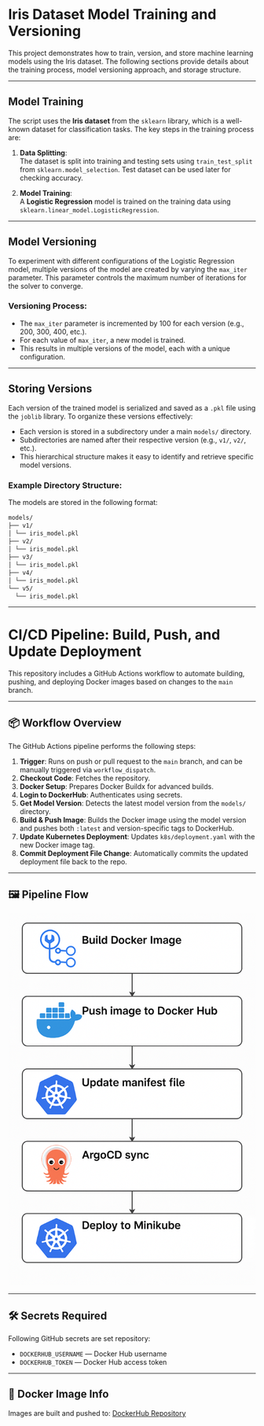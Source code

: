 # Iris Dataset Model Training and Versioning

This project demonstrates how to train, version, and store machine learning models using the Iris dataset. The following sections provide details about the training process, model versioning approach, and storage structure.

---

## Model Training

The script uses the **Iris dataset** from the `sklearn` library, which is a well-known dataset for classification tasks. The key steps in the training process are:

1. **Data Splitting**:  
   The dataset is split into training and testing sets using `train_test_split` from `sklearn.model_selection`. Test dataset can be used later for checking accuracy. 

2. **Model Training**:  
   A **Logistic Regression** model is trained on the training data using `sklearn.linear_model.LogisticRegression`.

---

## Model Versioning

To experiment with different configurations of the Logistic Regression model, multiple versions of the model are created by varying the `max_iter` parameter. This parameter controls the maximum number of iterations for the solver to converge.

### Versioning Process:
- The `max_iter` parameter is incremented by 100 for each version (e.g., 200, 300, 400, etc.).
- For each value of `max_iter`, a new model is trained.
- This results in multiple versions of the model, each with a unique configuration.

---

## Storing Versions

Each version of the trained model is serialized and saved as a `.pkl` file using the `joblib` library. To organize these versions effectively:

- Each version is stored in a subdirectory under a main `models/` directory.
- Subdirectories are named after their respective version (e.g., `v1/`, `v2/`, etc.).
- This hierarchical structure makes it easy to identify and retrieve specific model versions.

### Example Directory Structure:
The models are stored in the following format:

```
models/
├── v1/
│ └── iris_model.pkl
├── v2/
│ └── iris_model.pkl
├── v3/
│ └── iris_model.pkl
├── v4/
│ └── iris_model.pkl
└── v5/
  └── iris_model.pkl
```


---

# CI/CD Pipeline: Build, Push, and Update Deployment

This repository includes a GitHub Actions workflow to automate building, pushing, and deploying Docker images based on changes to the `main` branch.

---

## 📦 Workflow Overview

The GitHub Actions pipeline performs the following steps:

1. **Trigger**: Runs on push or pull request to the `main` branch, and can be manually triggered via `workflow_dispatch`.
2. **Checkout Code**: Fetches the repository.
3. **Docker Setup**: Prepares Docker Buildx for advanced builds.
4. **Login to DockerHub**: Authenticates using secrets.
5. **Get Model Version**: Detects the latest model version from the `models/` directory.
6. **Build & Push Image**: Builds the Docker image using the model version and pushes both `:latest` and version-specific tags to DockerHub.
7. **Update Kubernetes Deployment**: Updates `k8s/deployment.yaml` with the new Docker image tag.
8. **Commit Deployment File Change**: Automatically commits the updated deployment file back to the repo.

---

## 🖼️ Pipeline Flow

![Pipeline Flow](./images/ci-cd.png)

---

## 🛠️ Secrets Required

Following GitHub secrets are set  repository:

- `DOCKERHUB_USERNAME` — Docker Hub username
- `DOCKERHUB_TOKEN` — Docker Hub access token

---

## 🐳 Docker Image Info

Images are built and pushed to:  [DockerHub Repository](https://hub.docker.com/repository/docker/dhanush789245/ml/general)
